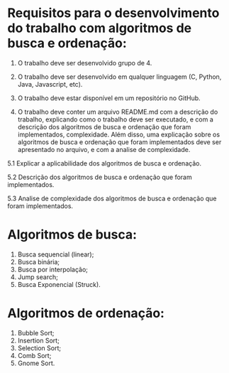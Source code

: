 # Requisitos para o desenvolvimento do trabalho com algoritmos de busca e ordenação: 

1. O trabalho deve ser desenvolvido grupo de 4.

2. O trabalho deve ser desenvolvido em qualquer linguagem (C, Python, Java, Javascript, etc).

3. O trabalho deve estar disponível em um repositório no GitHub. 

4. O trabalho deve conter um arquivo README.md com a descrição do trabalho, explicando como o trabalho deve ser executado, e com a descrição dos algoritmos de busca e ordenação que foram implementados, complexidade. Além disso, uma explicação sobre os algoritmos de busca e ordenação que foram implementados deve ser apresentado no arquivo, e com a analise de complexidade. 

5.1 Explicar a aplicabilidade dos algoritmos de busca e ordenação.

5.2 Descrição dos algoritmos de busca e ordenação que foram implementados.

5.3 Analise de complexidade dos algoritmos de busca e ordenação que foram implementados.

# Algoritmos de busca:

1. Busca sequencial (linear);
2. Busca binária;
3. Busca por interpolação;
4. Jump search;
5. Busca Exponencial (Struck).

# Algoritmos de ordenação:

1. Bubble Sort;
2. Insertion Sort;
3. Selection Sort;
4. Comb Sort;
5. Gnome Sort.

